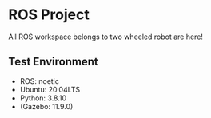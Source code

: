 # ROS Project
All ROS workspace belongs to two wheeled robot are here!

## Test Environment
- ROS: noetic
- Ubuntu: 20.04LTS
- Python: 3.8.10
- (Gazebo: 11.9.0)
